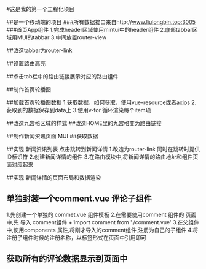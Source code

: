 #这是我的第一个工程化项目

##是一个移动端的项目
###所有数据接口来自http://www.liulongbin.top:3005
###首页App组件
1.完成header区域使用mintui中的header组件
2.底部tabbar区域用MUI的tabbar
3.中间放置router-view



##改造tabbar为router-link

##设置路由高亮

##点击tab栏中的路由链接展示对应的路由组件

##制作首页轮播图

##加载首页轮播图数据
1.获取数据，如何获取，使用vue-resource或者axios
2.获取到的数据保存到data上
3.使用v-for 循环渲染每个item项


##改造九宫格区域的样式 
##改造HOME里的九宫格变为路由链接

##制作新闻资讯页面  MUI
##获取数据

##实现 新闻资讯列表 点击跳转到新闻详情
1.改造为router-link 同时在跳转时提供ID标识符
2.创建新闻详情的组件
3.在路由模块中,将新闻详情的路由地址和组件页面对应起来

##实现  新闻详情的页面布局和数据渲染

## 单独封装一个comment.vue 评论子组件
1.先创建一个单独的 commet.vue 组件模板
2.在需要使用comment 组件的 页面中,先 导入 comment组件
 +'import comment from './comment.vue'
3.在父组件中,使用components 属性,将刚才导入的comment组件,注册为自己的子组件
4.将注册子组件时候的注册名称，以标签形式在页面中引用即可

## 获取所有的评论数据显示到页面中
